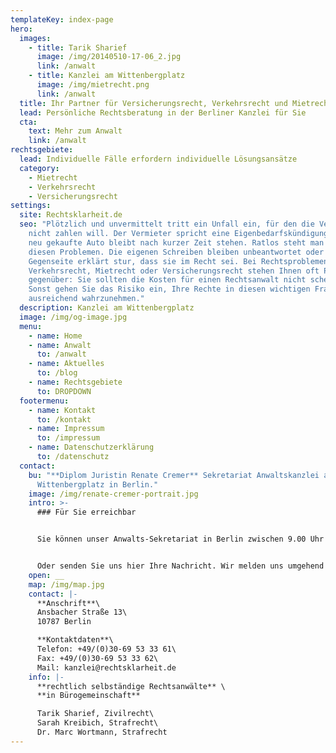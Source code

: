 ```yaml
---
templateKey: index-page
hero:
  images:
    - title: Tarik Sharief
      image: /img/20140510-17-06_2.jpg
      link: /anwalt
    - title: Kanzlei am Wittenbergplatz
      image: /img/mietrecht.png
      link: /anwalt
  title: Ihr Partner für Versicherungsrecht, Verkehrsrecht und Mietrecht
  lead: Persönliche Rechtsberatung in der Berliner Kanzlei für Sie
  cta:
    text: Mehr zum Anwalt
    link: /anwalt
rechtsgebiete:
  lead: Individuelle Fälle erfordern individuelle Lösungsansätze
  category:
    - Mietrecht
    - Verkehrsrecht
    - Versicherungsrecht
settings:
  site: Rechtsklarheit.de
  seo: "Plötzlich und unvermittelt tritt ein Unfall ein, für den die Versicherung
    nicht zahlen will. Der Vermieter spricht eine Eigenbedarfskündigung aus. Das
    neu gekaufte Auto bleibt nach kurzer Zeit stehen. Ratlos steht man vor
    diesen Problemen. Die eigenen Schreiben bleiben unbeantwortet oder die
    Gegenseite erklärt stur, dass sie im Recht sei. Bei Rechtsproblemen im
    Verkehrsrecht, Mietrecht oder Versicherungsrecht stehen Ihnen oft Profis
    gegenüber: Sie sollten die Kosten für einen Rechtsanwalt nicht scheuen.
    Sonst gehen Sie das Risiko ein, Ihre Rechte in diesen wichtigen Fragen nicht
    ausreichend wahrzunehmen."
  description: Kanzlei am Wittenbergplatz
  image: /img/og-image.jpg
  menu:
    - name: Home
    - name: Anwalt
      to: /anwalt
    - name: Aktuelles
      to: /blog
    - name: Rechtsgebiete
      to: DROPDOWN
  footermenu:
    - name: Kontakt
      to: /kontakt
    - name: Impressum
      to: /impressum
    - name: Datenschutzerklärung
      to: /datenschutz
  contact:
    bu: "**Diplom Juristin Renate Cremer** Sekretariat Anwaltskanzlei am
      Wittenbergplatz in Berlin."
    image: /img/renate-cremer-portrait.jpg
    intro: >-
      ### Für Sie erreichbar


      Sie können unser Anwalts-Sekretariat in Berlin zwischen 9.00 Uhr und 12.00 Uhr und 15.00 Uhr bis 18.00 Uhr telefonisch erreichen.


      Oder senden Sie uns hier Ihre Nachricht. Wir melden uns umgehend zurück. Bitte beachten Sie, dass der Anwalt für Sie wichtige Fristen erst nach der Mandatsübernahmebestätigung und Erhalt sämtlicher wesentlicher Unterlagen beachten wird. Der Anwalt wird also erst nach einer Mandatsvereinbarung für Sie tätig werden.
    open: __
    map: /img/map.jpg
    contact: |-
      **Anschrift**\
      Ansbacher Straße 13\
      10787 Berlin

      **Kontaktdaten**\
      Telefon: +49/(0)30-69 53 33 61\
      Fax: +49/(0)30-69 53 33 62\
      Mail: kanzlei@rechtsklarheit.de
    info: |-
      **rechtlich selbständige Rechtsanwälte** \
      **in Bürogemeinschaft**

      Tarik Sharief, Zivilrecht\
      Sarah Kreibich, Strafrecht\
      Dr. Marc Wortmann, Strafrecht
---
```

